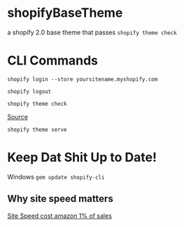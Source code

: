 # shopifyBaseTheme
a shopify 2.0 base theme that passes `shopify theme check`


# CLI Commands
`shopify login --store yoursitename.myshopify.com`

`shopify logout`

`shopify theme check`

[Source](https://shopify.dev/changelog/online-store-2-0-detect-theme-errors-with-theme-check)

`shopify theme serve`

# Keep Dat Shit Up to Date!

Windows
`gem update shopify-cli`


## Why site speed matters
[Site Speed cost amazon 1% of sales](https://www.shopify.com/enterprise/site-speed-score)
